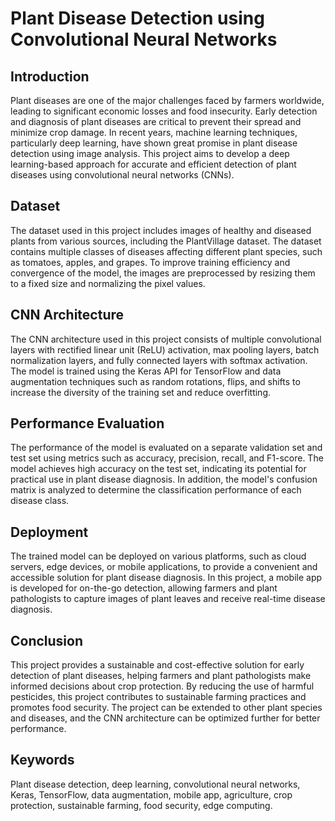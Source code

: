 # Plant Disease Detection using Convolutional Neural Networks
## Introduction
Plant diseases are one of the major challenges faced by farmers worldwide, leading to significant economic losses and food insecurity. Early detection and diagnosis of plant diseases are critical to prevent their spread and minimize crop damage. In recent years, machine learning techniques, particularly deep learning, have shown great promise in plant disease detection using image analysis. This project aims to develop a deep learning-based approach for accurate and efficient detection of plant diseases using convolutional neural networks (CNNs).

## Dataset
The dataset used in this project includes images of healthy and diseased plants from various sources, including the PlantVillage dataset. The dataset contains multiple classes of diseases affecting different plant species, such as tomatoes, apples, and grapes. To improve training efficiency and convergence of the model, the images are preprocessed by resizing them to a fixed size and normalizing the pixel values.

## CNN Architecture
The CNN architecture used in this project consists of multiple convolutional layers with rectified linear unit (ReLU) activation, max pooling layers, batch normalization layers, and fully connected layers with softmax activation. The model is trained using the Keras API for TensorFlow and data augmentation techniques such as random rotations, flips, and shifts to increase the diversity of the training set and reduce overfitting.

## Performance Evaluation
The performance of the model is evaluated on a separate validation set and test set using metrics such as accuracy, precision, recall, and F1-score. The model achieves high accuracy on the test set, indicating its potential for practical use in plant disease diagnosis. In addition, the model's confusion matrix is analyzed to determine the classification performance of each disease class.

## Deployment
The trained model can be deployed on various platforms, such as cloud servers, edge devices, or mobile applications, to provide a convenient and accessible solution for plant disease diagnosis. In this project, a mobile app is developed for on-the-go detection, allowing farmers and plant pathologists to capture images of plant leaves and receive real-time disease diagnosis.

## Conclusion
This project provides a sustainable and cost-effective solution for early detection of plant diseases, helping farmers and plant pathologists make informed decisions about crop protection. By reducing the use of harmful pesticides, this project contributes to sustainable farming practices and promotes food security. The project can be extended to other plant species and diseases, and the CNN architecture can be optimized further for better performance.

## Keywords
Plant disease detection, deep learning, convolutional neural networks, Keras, TensorFlow, data augmentation, mobile app, agriculture, crop protection, sustainable farming, food security, edge computing.






